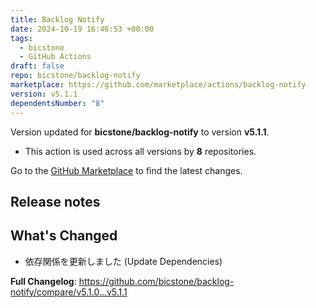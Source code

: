 ```yaml
---
title: Backlog Notify
date: 2024-10-19 16:46:53 +00:00
tags:
  - bicstone
  - GitHub Actions
draft: false
repo: bicstone/backlog-notify
marketplace: https://github.com/marketplace/actions/backlog-notify
version: v5.1.1
dependentsNumber: "8"
---
```



Version updated for **bicstone/backlog-notify** to version **v5.1.1**.
- This action is used across all versions by **8** repositories.

Go to the [GitHub Marketplace](https://github.com/marketplace/actions/backlog-notify) to find the latest changes.

## Release notes

## What's Changed

* 依存関係を更新しました (Update Dependencies)

**Full Changelog**: https://github.com/bicstone/backlog-notify/compare/v5.1.0...v5.1.1
